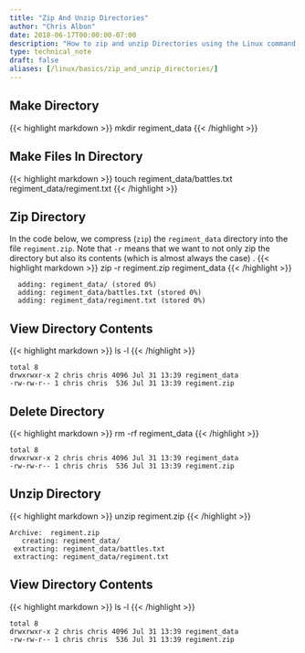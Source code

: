 ```yaml
---
title: "Zip And Unzip Directories"
author: "Chris Albon"
date: 2018-06-17T00:00:00-07:00
description: "How to zip and unzip Directories using the Linux command line."
type: technical_note
draft: false
aliases: [/linux/basics/zip_and_unzip_directories/]
---
```


## Make Directory

{{< highlight markdown >}}
mkdir regiment_data
{{< /highlight >}}

## Make Files In Directory

{{< highlight markdown >}}
touch regiment_data/battles.txt regiment_data/regiment.txt
{{< /highlight >}}

## Zip Directory

In the code below, we compress (`zip`) the `regiment_data` directory into the file `regiment.zip`. Note that `-r` means that we want to not only zip the directory but also its contents (which is almost always the case)
.
{{< highlight markdown >}}
zip -r regiment.zip regiment_data
{{< /highlight >}}
```
  adding: regiment_data/ (stored 0%)
  adding: regiment_data/battles.txt (stored 0%)
  adding: regiment_data/regiment.txt (stored 0%)
```

## View Directory Contents

{{< highlight markdown >}}
ls -l
{{< /highlight >}}
```
total 8
drwxrwxr-x 2 chris chris 4096 Jul 31 13:39 regiment_data
-rw-rw-r-- 1 chris chris  536 Jul 31 13:39 regiment.zip
```

## Delete Directory

{{< highlight markdown >}}
rm -rf regiment_data
{{< /highlight >}}
```
total 8
drwxrwxr-x 2 chris chris 4096 Jul 31 13:39 regiment_data
-rw-rw-r-- 1 chris chris  536 Jul 31 13:39 regiment.zip
```

## Unzip Directory

{{< highlight markdown >}}
unzip regiment.zip
{{< /highlight >}}
```
Archive:  regiment.zip
   creating: regiment_data/
 extracting: regiment_data/battles.txt
 extracting: regiment_data/regiment.txt
```

## View Directory Contents

{{< highlight markdown >}}
ls -l
{{< /highlight >}}
```
total 8
drwxrwxr-x 2 chris chris 4096 Jul 31 13:39 regiment_data
-rw-rw-r-- 1 chris chris  536 Jul 31 13:39 regiment.zip
```